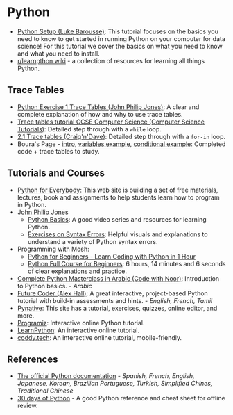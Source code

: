 # Python

- [Python Setup (Luke Barousse)](https://www.youtube.com/playlist?list=PL_CkpxkuPiT9udgCeqZpS4HKF6uIzra3r):
  This tutorial focuses on the basics you need to know to get started in running
  Python on your computer for data science! For this tutorial we cover the
  basics on what you need to know and what you need to install.
- [r/learnpthon wiki](https://www.reddit.com/r/learnpython/wiki/index/) - a
  collection of resources for learning all things Python.

## Trace Tables

- [Python Exercise 1 Trace Tables (John Philip Jones)](https://www.youtube.com/watch?v=pVeSya6nYuQ):
  A clear and complete explanation of how and why to use trace tables.
- [Trace tables tutorial GCSE Computer Science (Computer Science Tutorials)](https://www.youtube.com/watch?v=UbANyxE7pGE):
  Detailed step through with a `while` loop.
- [2.1 Trace tables (Craig'n'Dave)](https://www.youtube.com/watch?v=SCjfhbwY3KM):
  Detailed step through with a `for-in` loop.
- Boura's Page -
  [intro](https://www.bouraspage.com/repository/algorithmic-thinking/what-is-a-trace-table#google_vignette),
  [variables example](https://www.bouraspage.com/repository/algorithmic-thinking/exercise-creating-a-trace-table),
  [conditional example](https://www.bouraspage.com/repository/algorithmic-thinking/exercise-trace-tables-and-single-alternative-decision-structures):
  Completed code + trace tables to study.

## Tutorials and Courses

- [Python for Everybody](https://www.py4e.com): This web site is building a set
  of free materials, lectures, book and assignments to help students learn how
  to program in Python.
- [John Philip Jones](https://www.youtube.com/@johnphilipjones)
  - [Python Basics](https://www.youtube.com/playlist?list=PL6lxxT7IdTxHSpoenjm2Iue9y04ewdvGn):
    A good video series and resources for learning Python.
  - [Exercises on Syntax Errors](https://www.youtube.com/playlist?list=PL6lxxT7IdTxGEHq3favz7SXHbPr86bLM9):
    Helpful visuals and explanations to understand a variety of Python syntax
    errors.
- Programming with Mosh:
  - [Python for Beginners - Learn Coding with Python in 1 Hour](https://www.youtube.com/watch?v=kqtD5dpn9C8)
  - [Python Full Course for Beginners](https://www.youtube.com/watch?v=_uQrJ0TkZlc):
    6 hours, 14 minutes and 6 seconds of clear explanations and practice.
- [Complete Python Masterclass in Arabic (Code with Noor)](https://www.youtube.com/playlist?list=PLaOfjyVFnPmW1sycl5qH3PH_vymkguOq8):
  Introduction to Python basics. - _Arabic_
- [Future Coder (Alex Hall)](https://futurecoder.io): A great interactive,
  project-based Python tutorial with build-in assessments and hints. - _English,
  French, Tamil_
- [Pynative](https://pynative.com): This site has a tutorial, exercises,
  quizzes, online editor, and more.
- [Programiz](https://www.programiz.com/python-programming): Interactive online
  Python tutorial.
- [LearnPython](https://www.learnpython.org/): An interactive online tutorial.
- [coddy.tech](https://coddy.tech): An interactive online tutorial, mobile-friendly.

## References

- [The official Python documentation](https://docs.python.org/3/) - _Spanish,
  French, English, Japanese, Korean, Brazilian Portuguese, Turkish, Simplified
  Chines, Traditional Chinese_
- [30 days of Python](https://github.com/Asabeneh/30-Days-Of-Python) - A good
  Python reference and cheat sheet for offline review.
